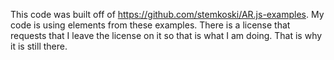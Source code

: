 This code was built off of https://github.com/stemkoski/AR.js-examples.
My code is using elements from these examples.
There is a license that requests that I leave the license on it 
so that is what I am doing. That is why it is still there.
